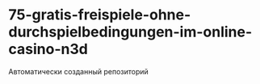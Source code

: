 # 75-gratis-freispiele-ohne-durchspielbedingungen-im-online-casino-n3d
Автоматически созданный репозиторий
